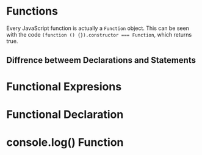 # Functions
Every JavaScript function is actually a `Function` object. This can be seen with the code `(function () {}).constructor === Function`, which returns true.
## Diffrence betweem Declarations and Statements
# Functional Expresions
# Functional Declaration
# console.log() Function